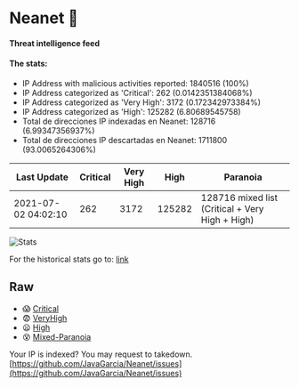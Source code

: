 # Neanet :hocho:
#### Threat intelligence feed
#### The stats:

- IP Address with malicious activities reported: 1840516 (100%)
- IP Address categorized as 'Critical':  262 (0.0142351384068%)
- IP Address categorized as 'Very High':  3172 (0.172342973384%)
- IP Address categorized as 'High':  125282 (6.80689545758)
- Total de direcciones IP indexadas en Neanet:  128716 (6.99347356937%)
- Total de direcciones IP descartadas en Neanet:  1711800 (93.0065264306%)

| Last Update | Critical | Very High | High | Paranoia |
| --- | --- | --- | --- | --- |
| 2021-07-02 04:02:10 | 262 | 3172 | 125282 | 128716 mixed list (Critical + Very High + High)|

![Stats](https://docs.google.com/spreadsheets/d/e/2PACX-1vSnaNMIXVabIpDJjufMlzH7poXnshF3mgd8Is1g9ytUEzVsP5my4Trn8f-xkoLLQ38xpL3HtmUexLo6/pubchart?oid=501124687&format=image)

For the historical stats go to: [link](/stats.csv)
## Raw
- :scream: [Critical](https://raw.githubusercontent.com/JavaGarcia/Neanet/master/blacklists/neanet_critical.txt)
- :fearful: [VeryHigh](https://raw.githubusercontent.com/JavaGarcia/Neanet/master/blacklists/neanet_veryHigh.txtt)
- :frowning: [High](https://raw.githubusercontent.com/JavaGarcia/Neanet/master/blacklists/neanet_high.txt)
- :dizzy_face: [Mixed-Paranoia](https://raw.githubusercontent.com/JavaGarcia/Neanet/master/blacklists/neanet_all.txt)


Your IP is indexed? You may request to takedown. [https://github.com/JavaGarcia/Neanet/issues](https://github.com/JavaGarcia/Neanet/issues)



















































































































































































































































































































































































































































































































































































































































































































































































































































































































































































































































































































































































































































































































































































































































































































































































































































































































































































































































































































































































































































































































































































































































































































































































































































































































































































































































































































































































































































































































































































































































































































































































































































































































































































































































































































































































































































































































































































































































































































































































































































































































































































































































































































































































































































































































































































































































































































































































































































































































































































































































































































































































































































































































































































































































































































































































































































































































































































































































































































































































































































































































































































































































































































































































































































































































































































































































































































































































































































































































































































































































































































































































































































































































































































































































































































































